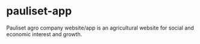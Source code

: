 # pauliset-app
Pauliset agro company website/app is an agricultural website for social and economic interest and growth.
